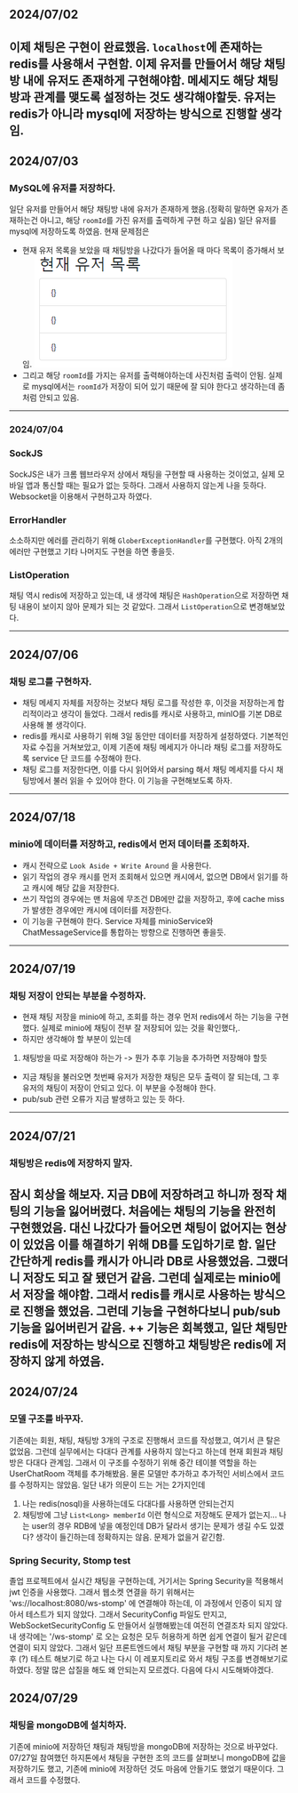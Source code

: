 ## 2024/07/02
이제 채팅은 구현이 완료했음.
`localhost`에 존재하는 redis를 사용해서 구현함.
이제 유저를 만들어서 해당 채팅방 내에 유저도 존재하게 구현해야함.
메세지도 해당 채팅방과 관계를 맺도록 설정하는 것도 생각해야할듯.
유저는 redis가 아니라 mysql에 저장하는 방식으로 진행할 생각임.
---
## 2024/07/03
### MySQL에 유저를 저장하다. 
일단 유저를 만들어서 해당 채팅방 내에 유저가 존재하게 했음.(정확히 말하면 유저가 존재하는건 아니고, 해당 `roomId`를 가진 유저를 출력하게 구현
하고 싶음) 일단 유저를 mysql에 저장하도록 하였음. 현재 문제점은
- 현재 유저 목록을 보았을 때 채팅방을 나갔다가 들어올 때 마다 목록이 증가해서 보임.
![img.png](img.png)
- 그리고 해당 `roomId`를 가지는 유저를 출력해야하는데 사진처럼 출력이 안됨. 실제로 mysql에서는 `roomId`가 저장이 되어 있기 때문에 잘 되야 한다고 생각하는데 좀 처럼 안되고 있음.
---
### 2024/07/04
### SockJS
SockJS은 내가 크롬 웹브라우저 상에서 채팅을 구현할 때 사용하는 것이었고, 실제 모바일 앱과 통신할 때는 필요가 없는 듯하다. 그래서 사용하지 않는게 나을 듯하다.
Websocket을 이용해서 구현하고자 하였다.
### ErrorHandler
소소하지만 에러를 관리하기 위해 `GloberExceptionHandler`를 구현했다. 아직 2개의 에러만 구현했고 기타 나머지도 구현을 하면 좋을듯.
### ListOperation
채팅 역시 redis에 저장하고 있는데, 내 생각에 채팅은 `HashOperation`으로 저장하면 채팅 내용이 보이지 않아 문제가 되는 것 같았다. 그래서 `ListOperation`으로 변경해보았다.

---
## 2024/07/06
### 채팅 로그를 구현하자.
- 채팅 메세지 자체를 저장하는 것보다 채팅 로그를 작성한 후, 이것을 저장하는게 합리적이라고 생각이 들었다. 그래서
redis를 캐시로 사용하고, minIO를 기본 DB로 사용해 볼 생각이다.
- redis를 캐시로 사용하기 위해 3일 동안만 데이터를 저장하게 설정하였다.
기본적인 자료 수집을 거쳐보았고, 이제 기존에 채팅 메세지가 아니라 채팅 로그를 저장하도록 service 단 코드를 수정해야 한다. 
- 채팅 로그를 저장한다면, 이를 다시 읽어와서 parsing 해서 채팅 메세지를 다시 채팅방에서 불러 읽을 수 있어야 한다.
이 기능을 구현해보도록 하자.
---
## 2024/07/18
### minio에 데이터를 저장하고, redis에서 먼저 데이터를 조회하자.
- 캐시 전략으로 `Look Aside + Write Around` 을 사용한다.
- 읽기 작업의 경우 캐시를 먼저 조회해서 있으면 캐시에서, 없으면 DB에서 읽기를 하고 캐시에 해당 값을 저장한다.
- 쓰기 작업의 경우에는 맨 처음에 무조건 DB에만 값을 저장하고, 후에 cache miss가 발생한 경우에만 캐시에 데이터를 저장한다.
- 이 기능을 구현해야 한다. Service 자체를 minioService와 ChatMessageService를 통합하는 방향으로 진행하면 좋을듯.
---
## 2024/07/19
### 채팅 저장이 안되는 부분을 수정하자.
- 현재 채팅 저장을 minio에 하고, 조회를 하는 경우 먼저 redis에서 하는 기능을 구현했다. 실제로 minio에 채팅이 전부 잘 저장되어 있는 것을 확인했다,.
- 하지만 생각해야 할 부분이 있는데
1. 채팅방을 따로 저장해야 하는가 -> 뭔가 추후 기능을 추가하면 저장해야 할듯
- 지금 채팅을 불러오면 첫번째 유저가 저장한 채팅은 모두 출력이 잘 되는데, 그 후 유저의 채팅이 저장이 안되고 있다. 이 부분을 수정해야 한다.
- pub/sub 관련 오류가 지금 발생하고 있는 듯 하다.
---
## 2024/07/21
### 채팅방은 redis에 저장하지 말자.
잠시 회상을 해보자. 지금 DB에 저장하려고 하니까 정작 채팅의 기능을 잃어버렸다.
처음에는 채팅의 기능을 완전히 구현했었음. 대신 나갔다가 들어오면 채팅이 없어지는 현상이 있었음
이를 해결하기 위해 DB를 도입하기로 함. 일단 간단하게 redis를 캐시가 아니라 DB로 사용했었음. 그랬더니 저장도 되고 잘 됐던거 같음.
그런데 실제로는 minio에서 저장을 해야함. 그래서 redis를 캐시로 사용하는 방식으로 진행을 했었음. 그런데 기능을 구현하다보니 pub/sub 기능을 잃어버린거 같음.
++ 기능은 회복했고, 일단 채팅만 redis에 저장하는 방식으로 진행하고 채팅방은 redis에 저장하지 않게 하였음.
---
## 2024/07/24
### 모델 구조를 바꾸자.
기존에는 회원, 채팅, 채팅방 3개의 구조로 진행해서 코드를 작성했고, 여기서 큰 탈은 없었음. 그런데 실무에서는 다대다 관계를 사용하지 않는다고 하는데 
현재 회원과 채팅방은 다대다 관계임. 그래서 이 구조를 수정하기 위해 중간 테이블 역할을 하는 UserChatRoom 객체를 추가해봤음. 물론 모델만 추가하고
추가적인 서비스에서 코드를 수정하지는 않았음. 일단 내가 의문이 드는 거는 2가지인데
1. 나는 redis(nosql)을 사용하는데도 다대다를 사용하면 안되는건지
2. 채팅방에 그냥 `List<Long> memberId` 이런 형식으로 저장해도 문제가 없는지... 나는 user의 경우 RDB에 넣을 예정인데 DB가 달라서 생기는 문제가 생길 수도 있겠다? 생각이 들긴하는데 정확하지는 않음. 문제가 없을거 같긴함.
### Spring Security, Stomp test
졸업 프로젝트에서 실시간 채팅을 구현하는데, 거기서는 Spring Security을 적용해서 jwt 인증을 사용했다. 그래서 웹소켓 연결을 하기 위해서는 'ws://localhost:8080/ws-stomp' 에 연결해야 하는데,
이 과정에서 인증이 되지 않아서 테스트가 되지 않았다. 그래서 SecurityConfig 파일도 만지고, WebSocketSecurityConfig 도 만들어서 실행해봤는데 여전히 연결조차 되지 않았다. 내 생각에는 '/ws-stomp' 로 오는
요청은 모두 허용하게 하면 쉽게 연결이 될거 같은데 연결이 되지 않았다. 그래서 일단 프론트엔드에서 채팅 부분을 구현할 때 까지 기다려 본 후 (?) 테스트 해보기로 하고 나는 다시 이 레포지토리로 와서
채팅 구조를 변경해보기로 하였다. 정말 많은 삽질을 해도 왜 안되는지 모르겠다. 다음에 다시 시도해봐야겠다.
## 2024/07/29
### 채팅을 mongoDB에 설치하자.
기존에 minio에 저장하던 채팅과 채팅방을 mongoDB에 저장하는 것으로 바꾸었다. 07/27일 참여했던 하지톤에서 채팅을 구현한 조의 코드를 살펴보니
mongoDB에 값을 저장하기도 했고, 기존에 minio에 저장하던 것도 마음에 안들기도 했었기 때문이다. 그래서 코드를 수정했다.

